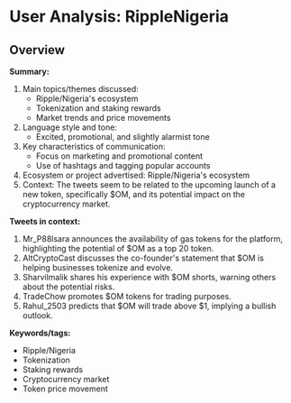 # User Analysis: RippleNigeria

## Overview

**Summary:**

1. Main topics/themes discussed:
	* Ripple/Nigeria's ecosystem
	* Tokenization and staking rewards
	* Market trends and price movements
2. Language style and tone:
	* Excited, promotional, and slightly alarmist tone
3. Key characteristics of communication:
	* Focus on marketing and promotional content
	* Use of hashtags and tagging popular accounts
4. Ecosystem or project advertised: Ripple/Nigeria's ecosystem
5. Context: The tweets seem to be related to the upcoming launch of a new token, specifically $OM, and its potential impact on the cryptocurrency market.

**Tweets in context:**

1. Mr_P88lsara announces the availability of gas tokens for the platform, highlighting the potential of $OM as a top 20 token.
2. AltCryptoCast discusses the co-founder's statement that $OM is helping businesses tokenize and evolve.
3. Sharvilmalik shares his experience with $OM shorts, warning others about the potential risks.
4. TradeChow promotes $OM tokens for trading purposes.
5. Rahul_2503 predicts that $OM will trade above $1, implying a bullish outlook.

**Keywords/tags:**

* Ripple/Nigeria
* Tokenization
* Staking rewards
* Cryptocurrency market
* Token price movement